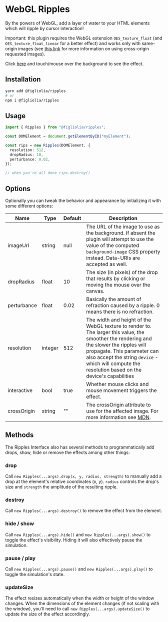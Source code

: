 WebGL Ripples
=====================

By the powers of WebGL, add a layer of water to your HTML elements which will ripple by cursor interaction!

Important: this plugin requires the WebGL extension `OES_texture_float` (and `OES_texture_float_linear` for a better effect) and works only with same-origin images (see [this link](https://developer.mozilla.org/en-US/docs/Web/HTTP/Access_control_CORS) for more information on using cross-origin requested images).

Click [here](https://alexfigliolia.github.io) and touch/mouse over the background to see the effect.

## Installation

```bash
yarn add @figliolia/ripples
# or
npm i @figliolia/ripples
```

## Usage

```typescript
import { Ripples } from "@figliolia/ripples";

const DOMElement = document.getElementByID("myElement");

const rips = new Ripples(DOMElement, {
  resolution: 512,
  dropRadius: 10,
  perturbance: 0.02,
});

// when you're all done rips.destroy()
```

Options
-------
Optionally you can tweak the behavior and appearance by initializing it with some different options:

| Name | Type | Default | Description |
|------|------|---------|-------------|
| imageUrl | string | null | The URL of the image to use as the background. If absent the plugin will attempt to use the value of the computed `background-image` CSS property instead. Data-URIs are accepted as well. |
| dropRadius | float | 10 | The size (in pixels) of the drop that results by clicking or moving the mouse over the canvas. |
| perturbance | float | 0.02 | Basically the amount of refraction caused by a ripple. 0 means there is no refraction. |
| resolution | integer | 512 | The width and height of the WebGL texture to render to. The larger this value, the smoother the rendering and the slower the ripples will propagate. This parameter can also accept the string `device` - which will compute the resolution based on the device's capabilities |
| interactive | bool | true | Whether mouse clicks and mouse movement triggers the effect. |
| crossOrigin | string | "" | The crossOrigin attribute to use for the affected image. For more information see [MDN](https://developer.mozilla.org/en-US/docs/Web/HTML/CORS_settings_attributes).


Methods
-------
The Ripples Interface also has several methods to programmatically add drops, show, hide or remove the effects among other things:

### drop
Call `new Ripples(...args).drop(x, y, radius, strength)` to manually add a drop at the element's relative coordinates (x, y). `radius` controls the drop's size and `strength` the amplitude of the resulting ripple.

### destroy
Call `new Ripples(...args).destroy()` to remove the effect from the element.

### hide / show
Call `new Ripples(...args).hide()` and `new Ripples(...args).show()` to toggle the effect's visibility. Hiding it will also effectively pause the simulation.

### pause / play
Call `new Ripples(...args).pause()` and `new Ripples(...args).play()` to toggle the simulation's state.

### updateSize
The effect resizes automatically when the width or height of the window changes. When the dimensions of the element changes (if not scaling with the window), you'll need to call `new Ripples(...args).updateSize()` to update the size of the effect accordingly.
